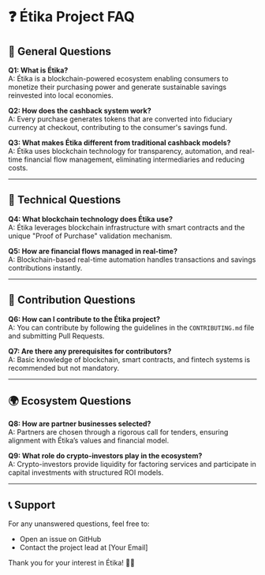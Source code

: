 # ❓ Étika Project FAQ

## 🤔 General Questions

**Q1: What is Étika?**  
A: Étika is a blockchain-powered ecosystem enabling consumers to monetize their purchasing power and generate sustainable savings reinvested into local economies.

**Q2: How does the cashback system work?**  
A: Every purchase generates tokens that are converted into fiduciary currency at checkout, contributing to the consumer's savings fund.

**Q3: What makes Étika different from traditional cashback models?**  
A: Étika uses blockchain technology for transparency, automation, and real-time financial flow management, eliminating intermediaries and reducing costs.

---

## 🔧 Technical Questions

**Q4: What blockchain technology does Étika use?**  
A: Étika leverages blockchain infrastructure with smart contracts and the unique "Proof of Purchase" validation mechanism.

**Q5: How are financial flows managed in real-time?**  
A: Blockchain-based real-time automation handles transactions and savings contributions instantly.

---

## 💼 Contribution Questions

**Q6: How can I contribute to the Étika project?**  
A: You can contribute by following the guidelines in the `CONTRIBUTING.md` file and submitting Pull Requests.

**Q7: Are there any prerequisites for contributors?**  
A: Basic knowledge of blockchain, smart contracts, and fintech systems is recommended but not mandatory.

---

## 🌍 Ecosystem Questions

**Q8: How are partner businesses selected?**  
A: Partners are chosen through a rigorous call for tenders, ensuring alignment with Étika’s values and financial model.

**Q9: What role do crypto-investors play in the ecosystem?**  
A: Crypto-investors provide liquidity for factoring services and participate in capital investments with structured ROI models.

---

## 📞 Support

For any unanswered questions, feel free to:  
- Open an issue on GitHub  
- Contact the project lead at [Your Email]  

Thank you for your interest in Étika! 🚀✨
